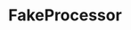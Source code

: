 ---
optionsClassName: FakeProcessorConfig
optionsClassFullName: MigrationTools._EngineV1.Configuration.Processing.FakeProcessorConfig
configurationSamples:
- name: default
  description: 
  code: >-
    {
      "$type": "FakeProcessorConfig",
      "Enabled": false
    }
  sampleFor: MigrationTools._EngineV1.Configuration.Processing.FakeProcessorConfig
description: "Note: this is only for internal usage. Don't use this in your configurations."
className: FakeProcessor
typeName: Processors
architecture: v1
options:
- parameterName: Enabled
  type: Boolean
  description: missng XML code comments
  defaultValue: missng XML code comments
status: missng XML code comments
processingTarget: missng XML code comments
classFile: /src/VstsSyncMigrator.Core/Execution/MigrationContext/FakeProcessor.cs
optionsClassFile: /src/MigrationTools/_EngineV1/Configuration/Processing/FakeProcessorConfig.cs

redirectFrom: []
layout: reference
toc: true
permalink: /Reference/v1/Processors/FakeProcessor/
title: FakeProcessor
categories:
- Processors
- v1
topics:
- topic: notes
  path: ../../../../../docs/Reference/v1/Processors/FakeProcessor-notes.md
  exists: false
  markdown: ''
- topic: introduction
  path: ../../../../../docs/Reference/v1/Processors/FakeProcessor-introduction.md
  exists: false
  markdown: ''

---